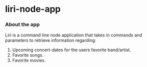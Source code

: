 # liri-node-app

### About the app
Liri is a command line node application that takes in commands and parameters to retrieve information regarding:
1. Upcoming concert-dates for the users favorite band/artist.
2. Favorite songs.
3. Favorite movies.

